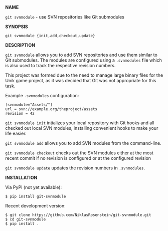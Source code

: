 __NAME__

`git svnmodule` - use SVN repositories like Git submodules

__SYNOPSIS__

    git svnmodule {init,add,checkout,update}

__DESCRIPTION__

`git svnmodule` allows you to add SVN repositories and use them
similar to Git submodules. The modules are configured using a
`.svnmodules` file which is also used to track the respective
revision numbers.

This project was formed due to the need to manage large binary
files for the Unik game project, as it was decided that Git was
not appropriate for this task.

Example `.svnmodules` configuration:

    [svnmodule="Assets/"]
    url = svn://example.org/theproject/assets
    revision = 42

`git svnmodule init` intializes your local repository with Git
hooks and all checked out local SVN modules, installing convenient
hooks to make your life easier.

`git svnmodule add` allows you to add SVN modules from the command-line.

`git svnmodule checkout` checks out the SVN modules either at the most
recent commit if no revision is configured or at the configured revision

`git svnmodule update` updates the revision numbers in `.svnmodules`.

__INSTALLATION__
  
Via PyPI (not yet available):

    $ pip install git-svnmodule

Recent development version:

    $ git clone https://github.com/NiklasRosenstein/git-svnmodule.git
    $ cd git-svnmodule
    $ pip install .

